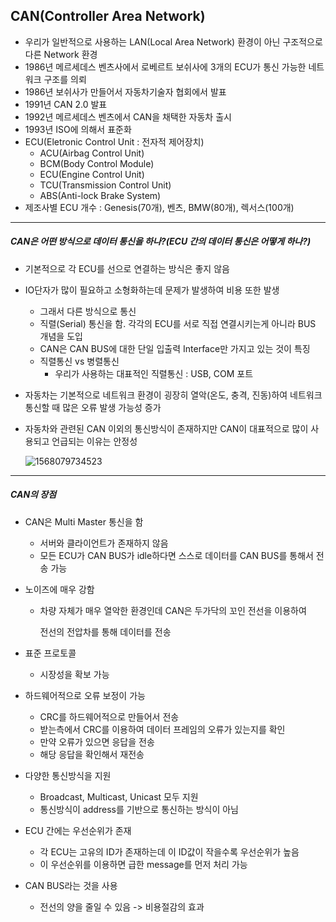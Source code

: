 ## CAN(Controller Area Network)

- 우리가 일반적으로 사용하는 LAN(Local Area Network) 환경이 아닌 구조적으로 다른 Network 환경
- 1986년 메르세데스 벤츠사에서 로베르트 보쉬사에 3개의 ECU가 통신 가능한 네트워크 구조를 의뢰
- 1986년 보쉬사가 만들어서 자동차기술자 협회에서 발표
- 1991년 CAN 2.0 발표
- 1992년 메르세데스 벤츠에서 CAN을 채택한 자동차 출시
- 1993년 ISO에 의해서 표준화
- ECU(Eletronic Control Unit : 전자적 제어장치)
  - ACU(Airbag Control Unit)
  - BCM(Body Control Module)
  - ECU(Engine Control Unit)
  - TCU(Transmission Control Unit)
  - ABS(Anti-lock Brake System)
- 제조사별 ECU 개수 : Genesis(70개), 벤츠, BMW(80개), 렉서스(100개)

------

##### CAN은 어떤 방식으로 데이터 통신을 하나?(ECU 간의 데이터 통신은 어떻게 하나?)

- 기본적으로 각 ECU를 선으로 연결하는 방식은 좋지 않음

- IO단자가 많이 필요하고 소형화하는데 문제가 발생하여 비용 또한 발생

  - 그래서 다른 방식으로 통신
  - 직렬(Serial) 통신을 함. 각각의 ECU를 서로 직접 연결시키는게 아니라 BUS 개념을 도입
  - CAN은 CAN BUS에 대한 단일 입출력 Interface만 가지고 있는 것이 특징
  - 직렬통신 vs 병렬통신
    - 우리가 사용하는 대표적인 직렬통신 : USB, COM 포트

- 자동차는 기본적으로 네트워크 환경이 굉장히 열악(온도, 충격, 진동)하여 네트워크 통신할 때 많은 오류 발생 가능성 증가

- 자동차와 관련된 CAN 이외의 통신방식이 존재하지만 CAN이 대표적으로 많이 사용되고 언급되는 이유는 안정성

  ![1568079734523](C:\Users\student\AppData\Roaming\Typora\typora-user-images\1568079734523.png)

------

##### CAN의 장점

- CAN은 Multi Master 통신을 함

  - 서버와 클라이언트가 존재하지 않음
  - 모든 ECU가 CAN BUS가 idle하다면 스스로 데이터를 CAN BUS를 통해서 전송 가능

- 노이즈에 매우 강함

  - 차량 자체가 매우 열악한 환경인데 CAN은 두가닥의 꼬인 전선을 이용하여 

    전선의 전압차를 통해 데이터를 전송

- 표준 프로토콜

  - 시장성을 확보 가능

- 하드웨어적으로 오류 보정이 가능

  - CRC를 하드웨어적으로 만들어서 전송
  - 받는측에서 CRC를 이용하여 데이터 프레임의 오류가 있는지를 확인
  - 만약 오류가 있으면 응답을 전송
  - 해당 응답을 확인해서 재전송

- 다양한 통신방식을 지원

  - Broadcast, Multicast, Unicast 모두 지원
  - 통신방식이 address를 기반으로 통신하는 방식이 아님

- ECU 간에는 우선순위가 존재

  - 각 ECU는 고유의 ID가 존재하는데 이 ID값이 작을수록 우선순위가 높음
  - 이 우선순위를 이용하면 급한 message를 먼저 처리 가능

- CAN BUS라는 것을 사용

  - 전선의 양을 줄일 수 있음 -> 비용절감의 효과
